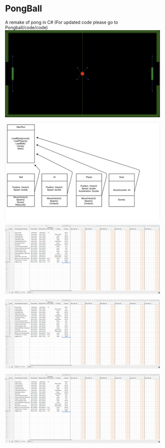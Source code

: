 # PongBall
A remake of pong in C# (For updated code please go to Pongball/code/code)
![](https://github.com/JacobTWeeDzYTweed/PongBall/blob/master/Code/PongExample.png)


![](https://github.com/JacobTWeeDzYTweed/PongBall/blob/master/Code/PongDiagram.png)


![](https://github.com/JacobTWeeDzYTweed/PongBall/blob/master/Code/Code/CodingSchedule.png)


![](https://github.com/JacobTWeeDzYTweed/PongBall/blob/master/Code/Code/CodingSchedule.png)


![](https://github.com/JacobTWeeDzYTweed/PongBall/blob/master/Code/Code/CodingSchedule.png)
